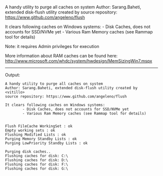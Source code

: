 
A handy utility to purge all caches on system
Author: Sarang.Baheti, extended disk-flush utility created by <vitillo>
source repository: https://www.github.com/angeleno/flush

It clears following caches on Windows systems:
        - Disk Caches, does not accounts for SSD/NVMe yet
        - Various Ram Memory caches (see Rammap tool for details)

Note: it requires Admin privileges for execution

More information about RAM caches can be found here:
http://www.microsoft.com/whdc/system/hwdesign/MemSizingWin7.mspx

----------------------------------------------------------------------------------------------
Output:

```
A handy utility to purge all caches on system
Author: Sarang.Baheti, extended disk-flush utility created by <vitillo>
source repository: https://www.github.com/angeleno/flush

It clears following caches on Windows systems:
        - Disk Caches, does not accounts for SSD/NVMe yet
        - Various Ram Memory caches (see Rammap tool for details)


Flush FileCache WorkingSet : ok
Empty working sets : ok
Flushing Modified Lists : ok
Purging Memory Standby Lists : ok
Purging LowPriority Standby Lists : ok

Purging disk caches..
Flushing caches for disk: C:\
Flushing caches for disk: D:\
Flushing caches for disk: F:\
Flushing caches for disk: G:\
```
